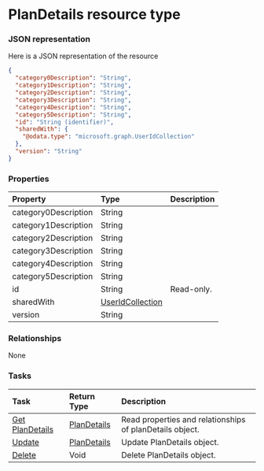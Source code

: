 # PlanDetails resource type



### JSON representation

Here is a JSON representation of the resource

```json
{
  "category0Description": "String",
  "category1Description": "String",
  "category2Description": "String",
  "category3Description": "String",
  "category4Description": "String",
  "category5Description": "String",
  "id": "String (identifier)",
  "sharedWith": {
    "@odata.type": "microsoft.graph.UserIdCollection"
  },
  "version": "String"
}

```
### Properties
| Property	   | Type	|Description|
|:---------------|:--------|:----------|
|category0Description|String||
|category1Description|String||
|category2Description|String||
|category3Description|String||
|category4Description|String||
|category5Description|String||
|id|String| Read-only.|
|sharedWith|[UserIdCollection](useridcollection.md)||
|version|String||

### Relationships
None


### Tasks

| Task		   | Return Type	|Description|
|:---------------|:--------|:----------|
|[Get PlanDetails](../api/plandetails_get.md) | [PlanDetails](plandetails.md) |Read properties and relationships of planDetails object.|
|[Update](../api/plandetails_update.md) | [PlanDetails](plandetails.md)	|Update PlanDetails object. |
|[Delete](../api/plandetails_delete.md) | Void	|Delete PlanDetails object. |

<!-- uuid: fe8ab0e0-a88e-4d74-9701-0a29e3f269c6
2015-10-12 21:30:01 UTC -->